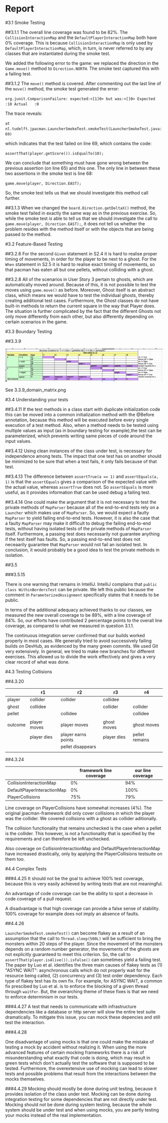 Report
======

#3.1 Smoke Testing

##3.1.1
The overall line coverage was found to be 82%. The `CollisionInteractionMap`
and the `DefaultPlayerInteractionMap` both have 0% coverage. This is because
`CollisionInteractionMap` is only used by `DefaultPlayerInteractionMap`, which,
in turn, is never referred to by any classes that are instantiated during the 
smoke test.

We added the following error to the game: we replaced the direction in the
`Game.move()` method to `Direction.NORTH`. The smoke test captured this with 
a failing test. 

##3.1.2
The `move()` method is covered. After commenting out the last line of the `move()` 
method, the smoke test generated the error:

`org.junit.ComparisonFailure: expected:<[1]0> but was:<[]0>
 Expected :10
 Actual   :0`

The trace reveals: 

`at nl.tudelft.jpacman.LauncherSmokeTest.smokeTest(LauncherSmokeTest.java:69)`

which indicates that the test failed on line 69, which contains the code:

`assertThat(player.getScore()).isEqualTo(10);`

We can conclude that something must have gone wrong between the previous assertion
(on line 65) and this one. The only line in between these two assertions in the smoke
test is line 68:

`game.move(player, Direction.EAST);`

So, the smoke test tells us that we should investigate this method call further.

##3.1.3 
When we changed the `board.Direction.getDeltaX()` method, the smoke test failed in
exactly the same way as in the previous exercise. So, while the smoke test _is_ able
to tell us that we should investigate the call to `game.move(player, Direction.EAST);`,
it does not tell us whether the problem resides with the method itself or with the 
objects that are being passed _to_ the method.


#3.2 Feature-Based Testing

##3.2.6
For the second `Given` statement in S2.4 it is hard to realise proper timing of movements,
in order for the player to be next to a ghost.
For the `When` statement in S2.5 it is hard to realise exact timing of movements, so that
pacman has eaten all but one pellets, without colliding with a ghost.

##3.2.8
All of the scenarios in User Story 3 pertain to ghosts, which are automatically moved around.
Because of this, it is not possible to test the moves using `game.move()` as before. Moreover, 
Ghost itself is an abstract class, which means we would have to test the individual ghosts, thereby 
creating additional test cases. Furthermore, the Ghost classes do not have built-in methods to return the 
current square in the way that Player does. The situation is further complicated by the fact that the 
different Ghosts not only move differently from each other, but also differently depending on certain 
scenarios in the game. 


#3.3 Boundary Testing 

##3.3.9 

![alt text](3.3.9_domain_matrix.png)

See 3.3.9_domain_matrix.png


#3.4 Understanding your tests

##3.4.11
If the test methods in a class start with duplicate initialization code this can be moved into
a common initialization method with the @Before annotation, because this method will be executed
before every single execution of a test method.
Also, when a method needs to be tested using multiple values as input 
(as in boundary testing for example),the test can be parameterized,
which prevents writing same pieces of code around the input values.

##3.4.12
Using clean instances of the class under test, is necessary for independence among tests.
The impact that one test has on another should be minimized to be sure that when a test fails,
it only fails because of that test.

##3.4.13
The difference between `assertTrue(a == 1)` and `assertEquals(a, 1)` is that
the `assertEquals` gives a comparison of the expected value with the actual value, 
whereas `assertTrue` does not. So `assertEquals` is more useful, as it provides information
that can be used debug a failing test. 

##3.4.14
One could make the argument that it is not necessary to test the private methods of `MapParser` because 
all of the end-to-end tests rely on a `Launcher` which makes use of `MapParser`. So, we would expect a 
faulty `MapParser` to yield failing end-to-end tests. However, it is also the case that a faulty `MapParser`
may make it difficult to debug the failing end-to-end tests, without having isolated tests of the private
methods of `MapParser` itself. Furthermore, a passing test does necessarily not guarantee anything if the test
itself has faults. So, a passing end-to-end test does not neceaarily guarantee that `MapParser` would not 
fail an isolated test. In conclusion, it would probably be a good idea to test the private methods in isolation. 

##3.5 

###3.5.15

There is one warning that remains in IntelliJ. IntelliJ complains that `public class WithinBordersTest` can be private. We left this public
because the comment in `ParameterizedAssignment` specifically states that it needs to be public. 

In terms of the additional adequacy achieved thanks to our classes, we measured the new overall
coverage to be 89%, with a line coverage of 84%. So, our efforts have contributed 2 percentage points 
to the overall line coverage, as compared to what we measured in question 3.1.1.

The continuous integration server confirmed that our builds worked properly in most cases. We generally 
tried to avoid successively failing builds on DevHub, as evidenced by the many green commits. We used Git
very extensively. In general, we tried to make new branches for different exercises. This allowed us to divide 
the work effectively and gives a very clear record of what was done. 

#4.3 Testing Collisions

##4.3.20

|         | r1           | r2                  | r3          | r4             |
| ------- | ------------ | ------------------- | ----------- | -------------- |
| player  | collider     | collider            | collidee    |                |
| ghost   | collidee     |                     | collider    | collider       |
| pellet  |              | collidee            |             | collidee       |
|         |              |                     |             |                |
| outcome | player moves | player moves        | ghost moves | ghost moves    |
|         | player dies  | player earns points | player dies | pellet remains |
|         |              | pellet disappears   |             |                |
|         |              |                     |             |                |

##4.3.24

|                             | framework line coverage | our line coverage |
| --------------------------- | ----------------------- | ----------------- |
| CollisionInteractionMap     | 0%                      | 94%               |
| DefaultPlayerInteractionMap | 0%                      | 100%              |
| PlayerCollisions            | 75%                     | 79%               |

Line coverage on PlayerCollisions have somewhat increases (4%).
The original jpacman-framework did only cover collisions in which the player was the collider.
We covered collisions with a ghost as collider aditionally.

The collision functionality that remains unchecked is the case when a pellet is the collider.
This however, is not a functionality that is specified by the requirements and can therefore be left unchecked.

Also coverage on CollisionInteractionMap and DefaultPlayerInteractionMap have increased drastically,
only by applying the PlayerCollisions testsuite on them too.

#4.4 Complex Tests

###4.4.25
It should not be the goal to achieve 100% test coverage, because this is very easily achieved by writing tests that
are not meaningful.

An advantage of code coverage can be the ability to spot a decrease in code coverage of a pull request.

A disadvantage is that high coverage can provide a false sense of stability. 100% coverage for example does not imply
an absence of faults.

##4.4.26

`LauncherSmokeTest.smokeTest()` can become flakey as a result of an assumption that the call to `Thread.sleep(500L)`
will be sufficient to bring the monsters within 20 steps of the player. Since the movement of the monsters depends on 
a random number generator, the movements of the ghosts are not explicitly guaranteed to meet this criterion. So, the 
call to `assertThat(player.isAlive()).isFalse()` can sometimes yield a failing test. The paper by Luo et al. identifies 
the three main causes of flakey tests as (1) "ASYNC WAIT": asynchronous calls which do not properly wait for the resource being 
called, (2) concurrency and (3) test order dependency. Each type of flakey test has its own fix. For example, for ASYNC WAIT, 
a common fix prescibed by Luo et al. is to enforce the blocking of a given thread through `waitFor`. But, the overarching 
theme of these fixes is that we need to enforce determinism in our tests.

###4.4.27
A test that needs to communicate with infrastructure dependencies like a database or http server will slow
the entire test suite dramatically. To mitigate this issue, you can mock these depencies and still test the interaction.

###4.4.28

One disadvantage of using mocks is that one could make the mistake of testing a mock by accident without realizing
it. When using the more advanced features of certain mocking frameworks there is a risk of misunderstanding what 
exactly that code is doing, which may result in green tests which don't actually test the software that is supposed to be tested. 
Furthermore, the overextensive use of mocking can lead to slower tests and possible problems that result from the interactions
between the mocks themselves. 

###4.4.29
Mocking should mostly be done during unit testing, because it provides isolation of the class under test.
Mocking can be done during integration testing for some dependencies that are not directly under test.
Mocking should not be done during system testing, because the whole system should be under test and 
when using mocks, you are partly testing your mocks instead of the real implementation.
